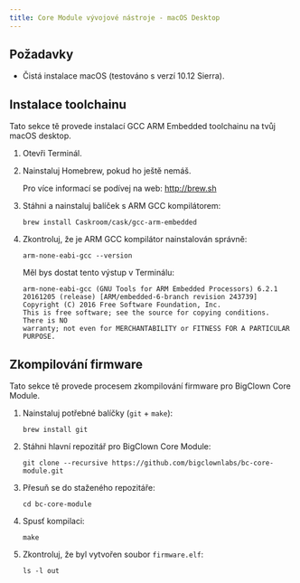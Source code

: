 ```yaml
---
title: Core Module vývojové nástroje - macOS Desktop
---
```


## Požadavky

* Čistá instalace macOS (testováno s verzí 10.12 Sierra).

## Instalace toolchainu

Tato sekce tě provede instalací GCC ARM Embedded toolchainu na tvůj macOS desktop.

1. Otevři Terminál.

2. Nainstaluj Homebrew, pokud ho ještě nemáš.

   Pro více informací se podívej na web: http://brew.sh

3. Stáhni a nainstaluj balíček s ARM GCC kompilátorem:

   ```
   brew install Caskroom/cask/gcc-arm-embedded
   ```

4. Zkontroluj, že je ARM GCC kompilátor nainstalován správně:

   ```
   arm-none-eabi-gcc --version
   ```

   Měl bys dostat tento výstup v Terminálu:

   ```
   arm-none-eabi-gcc (GNU Tools for ARM Embedded Processors) 6.2.1 20161205 (release) [ARM/embedded-6-branch revision 243739]
   Copyright (C) 2016 Free Software Foundation, Inc.
   This is free software; see the source for copying conditions.  There is NO
   warranty; not even for MERCHANTABILITY or FITNESS FOR A PARTICULAR PURPOSE.
   ```

## Zkompilování firmware

Tato sekce tě provede procesem zkompilování firmware pro BigClown Core Module.

1. Nainstaluj potřebné balíčky (`git` + `make`):

   ```
   brew install git
   ```

2. Stáhni hlavní repozitář pro BigClown Core Module:

   ```
   git clone --recursive https://github.com/bigclownlabs/bc-core-module.git
   ```

3. Přesuň se do staženého repozitáře:

   ```
   cd bc-core-module
   ```

4. Spusť kompilaci:

   ```
   make
   ```

5. Zkontroluj, že byl vytvořen soubor `firmware.elf`:

   ```
   ls -l out
   ```
